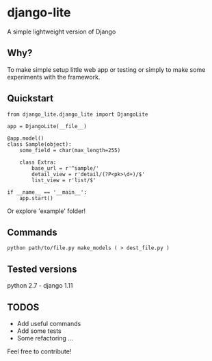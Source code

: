 django-lite
===============

A simple lightweight version of Django

Why?
--------

To make simple setup little web app or testing or simply to make some experiments with the framework.


Quickstart
--------

    from django_lite.django_lite import DjangoLite

    app = DjangoLite(__file__)

    @app.model()
    class Sample(object):
        some_field = char(max_length=255)

        class Extra:
            base_url = r'^sample/'
            detail_view = r'detail/(?P<pk>\d+)/$'
            list_view = r'list/$'

    if __name__ == '__main__':
        app.start()


Or explore 'example' folder!


Commands
--------

    python path/to/file.py make_models ( > dest_file.py )


Tested versions
--------

python 2.7 - django 1.11


TODOS
--------

* Add useful commands
* Add some tests
* Some refactoring
...

Feel free to contribute!